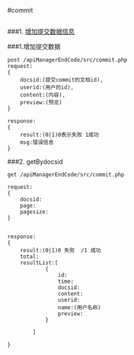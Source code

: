 #commit

##
###1. [增加提交数据信息](#addcommit)


###1.<a name='addcommit'>增加提交数据</a>

	post /apiManagerEndCode/src/commit.php
	request:
	{
		docsid:(提交commit的文档id),
		userid:(用户的id),
		content:(内容),
		preview:(预览)
	}
	
	response:
	{
		result:(0|1)0表示失败 1成功
		msg:错误信息
	}


###2. <a name="getByDocsID">getBydocsid</a>

	get /apiManagerEndCode/src/commit.php

	request:
	{
		docsid:
		page:
		pagesize:
	}
	
	
	response:
	{
		result:(0|1)0 失败  /1 成功
		total:
		resultList:[
				{
					id:
					time:
					docsid:
					content:
					userid:
					name:(用户名称)
					preview:
				}
				
			]
	
	}

